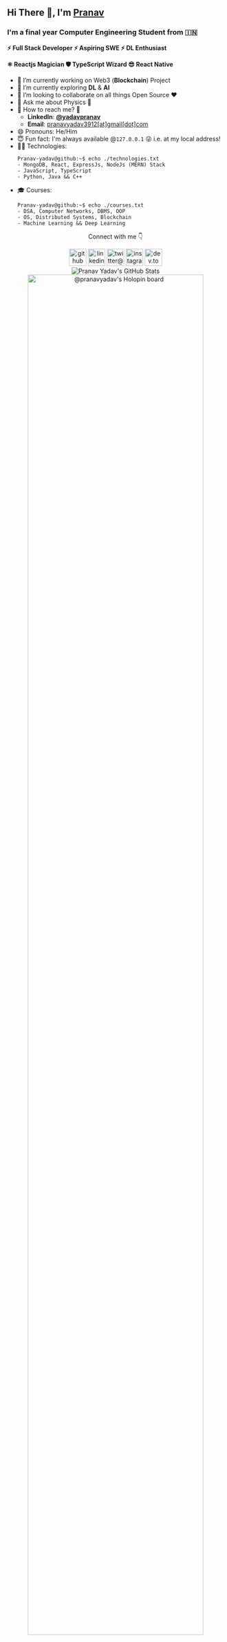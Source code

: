 ## Hi There 👋, I'm [Pranav](https://github.com/pranav-yadav)
### I'm a final year Computer Engineering Student from 🇮🇳
<!-- ![Conways Game of Life](https://upload.wikimedia.org/wikipedia/commons/e/e6/Conways_game_of_life_breeder_animation.gif) -->
**⚡ Full Stack Developer ⚡ Aspiring SWE ⚡ DL Enthusiast**

**⚛️ Reactjs Magician 🛡️ TypeScript Wizard 😎 React Native**

- 🔭 I’m currently working on Web3 (**Blockchain**) Project
- 🌱 I’m currently exploring **DL** & **AI**
- 👯 I’m looking to collaborate on all things Open Source :heart:
- 💬 Ask me about Physics 🌌
- 📧 How to reach me? 🤔
  - **LinkedIn**: [**@yadavpranav**](https://www.linkedin.com/in/yadavpranav/)
  - **Email**: [pranavyadav3912[at]gmail[dot]com](mailto:pranavyadav3912@gmail.com)
- 😄 Pronouns: He/Him
- 😇 Fun fact: I'm always available @`127.0.0.1` 😜 i.e. at my local address!
- 👨‍💻 Technologies:
    ```shell
    Pranav-yadav@github:~$ echo ./technologies.txt
    - MongoDB, React, ExpressJs, NodeJs (MERN) Stack
    - JavaScript, TypeScript
    - Python, Java && C++
    ```
- 🎓 Courses:
    ```shell
    Pranav-yadav@github:~$ echo ./courses.txt
    - DSA, Computer Networks, DBMS, OOP
    - OS, Distributed Systems, Blockchain 
    - Machine Learning && Deep Learning
    ```

<!-- [<img src='https://cdn.jsdelivr.net/npm/simple-icons@3.0.1/icons/github.svg' alt='github' height='30'>](https://github.com/pranav-yadav)
<img src='https://cdn.jsdelivr.net/npm/simple-icons@3.0.1/icons/dev-dot-to.svg' alt='dev.to@pranavyadav' height='30'>](https://dev.to/pranavyadav)  [<img src='https://cdn.jsdelivr.net/npm/simple-icons@3.0.1/icons/linkedin.svg' alt='linkedin@yadavpranav' height='30'>](https://www.linkedin.com/in/yadavpranav/)  [<img src='https://cdn.jsdelivr.net/npm/simple-icons@3.0.1/icons/instagram.svg' alt='instagram@yadavpranav_' height='30'>](https://www.instagram.com/yadavpranav_/)  [<img src='https://cdn.jsdelivr.net/npm/simple-icons@3.0.1/icons/twitter.svg' alt='twitter@pranavyadav_' height='30'>](https://twitter.com/pranavyadav_) -->

<!-- Profiles -->
<div align="center">
  <p>Connect with me 👇</p>
  <a href="https://github.com/pranav-yadav"><img src='https://cdn.jsdelivr.net/npm/simple-icons@latest/icons/github.svg' alt='github' height='40'/></a>
  <a href="https://www.linkedin.com/in/yadavpranav"><img src='https://cdn.jsdelivr.net/npm/simple-icons@latest/icons/linkedin.svg' alt='linkedin@yadavpranav' height='40'/></a>
  <a href="https://twitter.com/pranavyadav_"><img src='https://cdn.jsdelivr.net/npm/simple-icons@latest/icons/twitter.svg' alt='twitter@pranavyadav_' height='40'></a>
  <a href="https://www.instagram.com/yadavpranav_"><img src='https://cdn.jsdelivr.net/npm/simple-icons@latest/icons/instagram.svg' alt='instagram@yadavpranav_' height='40'/></a>
  <a href="https://dev.to/pranavyadav"><img src='https://cdn.jsdelivr.net/npm/simple-icons@latest/icons/dev-dot-to.svg' alt='dev.to@pranavyadav' height='40'/></a>
</div>

<div align='center'>
<!-- Stats -->
<picture>
<source 
  srcset="https://github-readme-stats.vercel.app/api?username=pranav-yadav&show_icons=true&include_all_commits=true&count_private=true&theme=dark"
  media="(prefers-color-scheme: dark)"
/>
<source
  srcset="https://github-readme-stats.vercel.app/api?username=pranav-yadav&include_all_commits=true&count_private=true&show_icons=true"
  media="(prefers-color-scheme: light), (prefers-color-scheme: no-preference)"
/>
<img src="https://github-readme-stats.vercel.app/api?username=pranav-yadav&include_all_commits=true&count_private=true&show_icons=true" alt="Pranav Yadav's GitHub Stats" />
</picture>

<!-- Top Langs -->
<!-- 
<picture>
<source 
  srcset="https://github-readme-stats.vercel.app/api/top-langs/?username=pranav-yadav&layout=compact&show_icons=true&theme=dark"
  media="(prefers-color-scheme: dark)"
/>
<source
  srcset="https://github-readme-stats.vercel.app/api/top-langs/?username=pranav-yadav&layout=compact&show_icons=true"
  media="(prefers-color-scheme: light), (prefers-color-scheme: no-preference)"
/>
<img src="https://github-readme-stats.vercel.app/api/top-langs/?username=pranav-yadav&layout=compact&show_icons=true" alt="Pranav Yadav's Top Langs" />
</picture>
-->
</div>
  
<!-- Holopin Badges Board -->
<!-- [![@pranavyadav's Holopin board](https://holopin.me/pranavyadav)](https://holopin.io/@pranavyadav) -->
<div align="center">
  <a href='https://holopin.io/@pranavyadav'><img src='https://holopin.me/pranavyadav' alt="@pranavyadav's Holopin board" width='90%'/></a>
</div>
